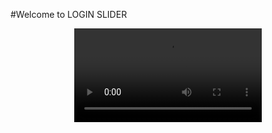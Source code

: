 #Welcome to LOGIN SLIDER 

<p align="center">
<video src="https://github.com/user-attachments/assets/b9de3e78-4758-42e9-a76e-a7e9619c6f8f"></video>
</p>




